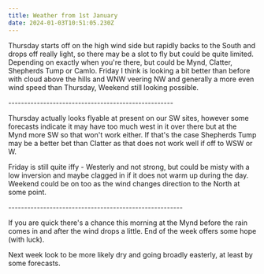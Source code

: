 ```yaml
---
title: Weather from 1st January
date: 2024-01-03T10:51:05.230Z
---
```

Thursday starts off on the high wind side but rapidly backs to the South and drops off really light, so there may be a slot to fly but could be quite limited.  Depending on exactly when you're there, but could be Mynd, Clatter, Shepherds Tump or Camlo.  Friday I think is looking a bit better than before with cloud above the hills and WNW veering NW and generally a more even wind speed than Thursday,  Weekend still looking possible.

\----------------------------------------------------

Thursday actually looks flyable at present on our SW sites, however some forecasts indicate it may have too much west in it over there but at the Mynd more SW so that won't work either.  If that's the case Shepherds Tump may be a better bet than Clatter as that does not work well if off to WSW or W.

Friday is still quite iffy - Westerly and not strong, but could be misty with a low inversion and maybe clagged in if it does not warm up during the day.  Weekend could be on too as the wind changes direction to the North at some point.

\------------------------------------------------------- 

If you are quick there's a chance this morning at the Mynd before the rain comes in and after the wind drops a little.  End of the week offers some hope (with luck).

Next week look to be more likely dry and going broadly easterly, at least by some forecasts.